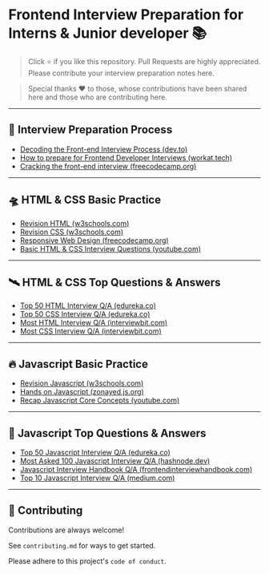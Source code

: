 # Frontend Interview Preparation for Interns & Junior developer 📚

> Click ⭐ if you like this repository. Pull Requests are highly appreciated. Please contribute your interview preparation notes here. 

> Special thanks ❤️ to those, whose contributions have been shared here and those who are contributing here.

---
## 💎 Interview Preparation Process

 - [Decoding the Front-end Interview Process (dev.to)](https://dev.to/emmabostian/decoding-the-front-end-interview-process-14dl)
 - [How to prepare for Frontend Developer Interviews (workat.tech)](https://workat.tech/frontend-development/article/prepare-for-frontend-developer-interview-sblagrzufdx3)
 - [Cracking the front-end interview (freecodecamp.org)](https://www.freecodecamp.org/news/cracking-the-front-end-interview-9a34cd46237/)

---
## 🛸 HTML & CSS Basic Practice

 - [Revision HTML (w3schools.com)](https://www.w3schools.com/html/default.asp)
 - [Revision CSS (w3schools.com)](https://www.w3schools.com/css/default.asp)
 - [Responsive Web Design (freecodecamp.org)](https://www.freecodecamp.org/learn/responsive-web-design/)
 - [Basic HTML & CSS Interview Questions (youtube.com)](https://youtu.be/CSwC4HGMJCM)

---
## 🛰️ HTML & CSS Top Questions & Answers

 - [Top 50 HTML Interview Q/A (edureka.co)](https://www.edureka.co/blog/interview-questions/top-50-html-interview-questions-and-answers/)
 - [Top 50 CSS Interview Q/A (edureka.co)](https://www.edureka.co/blog/interview-questions/css-interview-questions/)
 - [Most HTML Interview Q/A (interviewbit.com)](https://www.interviewbit.com/html-interview-questions/)
 - [Most CSS Interview Q/A (interviewbit.com)](https://www.interviewbit.com/css-interview-questions/)

---
## 🔥 Javascript Basic Practice

 - [Revision Javascript (w3schools.com)](https://www.w3schools.com/js/default.asp)
 - [Hands on Javascript (zonayed.js.org)](https://zonayed.js.org/)
 - [Recap Javascript Core Concepts (youtube.com)](https://youtube.com/playlist?list=PLHiZ4m8vCp9Nflbo9a0pZuLscG_Xc7DKq)

---
## 🎯 Javascript Top Questions & Answers

 - [Top 50 Javascript Interview Q/A (edureka.co)](https://www.edureka.co/blog/interview-questions/javascript-interview-questions/)
 - [Most Asked 100 Javascript Interview Q/A (hashnode.dev)](https://alimammiya.hashnode.dev/100-most-asked-javascript-interview-questions-and-answers-part-1/)
 - [Javascript Interview Handbook Q/A (frontendinterviewhandbook.com)](https://frontendinterviewhandbook.com/en/javascript-questions/)
 - [Top 10 Javascript Interview Q/A (medium.com)](https://javascript.plainenglish.io/top-10-javascript-interview-questions-9343421fe4e2/)


---
## 🚀 Contributing

Contributions are always welcome!

See `contributing.md` for ways to get started.

Please adhere to this project's `code of conduct`.

